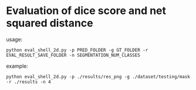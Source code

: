 # Evaluation of dice score and net squared distance
usage:
```shell
python eval_shell_2d.py -p PRED_FOLDER -g GT_FOLDER -r EVAL_RESULT_SAVE_FOLDER -n SEGMENTATION_NUM_CLASSES
```
example:
```shell
python eval_shell_2d.py -p ./results/res_png -g ./dataset/testing/mask -r ./results -n 4
```
